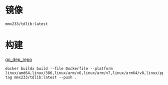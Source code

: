 # 镜像

``mmx233/tdlib:latest``

# 构建

[go_dep_repo](https://github.com/zelenin/go-tdlib)

```shell
docker buildx build --file Dockerfile --platform linux/amd64,linux/386,linux/arm/v6,linux/arm/v7,linux/arm64/v8,linux/ppc64le,linux/riscv64^C-tag mmx233/tdlib:latest --push .
```
